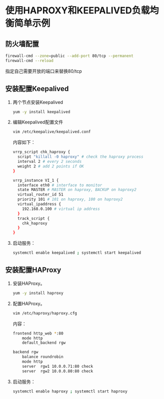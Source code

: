 # 使用HAPROXY和KEEPALIVED负载均衡简单示例

## 防火墙配置

```bash
firewall-cmd --zone=public --add-port 80/tcp --permanent
firewall-cmd --reload
```

指定自己需要开放的端口来替换80/tcp

## 安装配置Keepalived



1. 两个节点安装Keepalived

   ```bash
   yum -y install keepalived
   ```

2. 编辑Keepalived配置文件

   ```bash
   vim /etc/keepalive/keepalived.conf
   ```

   内容如下：

   ```bash
   vrrp_script chk_haproxy {
     script "killall -0 haproxy" # check the haproxy process
     interval 2 # every 2 seconds
     weight 2 # add 2 points if OK
   }
   
   vrrp_instance VI_1 {
     interface eth0 # interface to monitor
     state MASTER # MASTER on haproxy, BACKUP on haproxy2
     virtual_router_id 51
     priority 101 # 101 on haproxy, 100 on haproxy2
     virtual_ipaddress {
       192.168.0.100 # virtual ip address
     }
     track_script {
       chk_haproxy
     }
   }
   ```

3. 启动服务：

   ```bash
   systemctl enable keepalived ; systemctl start keepalived
   ```




## 安装配置HAProxy

1. 安装HAProxy。

   ```bash
   yum -y install haproxy
   ```

2. 配置HAProxy。

   ```bash
   vim /etc/haproxy/haproxy.cfg
   ```

   内容：

   ```bash
   frontend http_web *:80
       mode http
       default_backend rgw
   
   backend rgw
       balance roundrobin
       mode http
       server  rgw1 10.0.0.71:80 check
       server  rgw2 10.0.0.80:80 check
   ```

3. 启动服务：

   ```bash
   systemctl enable haproxy ; systemctl start haproxy
   ```
